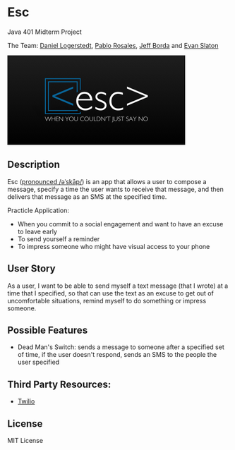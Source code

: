 # Esc
Java 401 Midterm Project

The Team: [Daniel Logerstedt](https://github.com/daniellogerstedt), [Pablo Rosales](https://github.com/Pablito14), [Jeff Borda](https://github.com/jeffborda) and [Evan Slaton](https://github.com/evanslaton)

![Esc Logo](assets/esc-logo.png)

## Description
Esc ([pronounced /əˈskāp/](https://www.merriam-webster.com/dictionary/escape?pronunciation&lang=en_us&dir=e&file=escape01)) is an app that allows a user to compose a message, specify a time the user wants to receive that message, and then delivers that message as an SMS at the specified time.

Practicle Application:
* When you commit to a social engagement and want to have an excuse to leave early
* To send yourself a reminder
* To impress someone who might have visual access to your phone

## User Story
As a user, I want to be able to send myself a text message (that I wrote) at a time that I specified, so that can use the text as an excuse to get out of uncomfortable situations, remind myself to do something or impress someone.

## Possible Features
* Dead Man's Switch: sends a message to someone after a specified set of time, if the user doesn't respond, sends an SMS to the people the user specified

## Third Party Resources:
* [Twilio](https://www.twilio.com/docs/sms)

## License
MIT License
